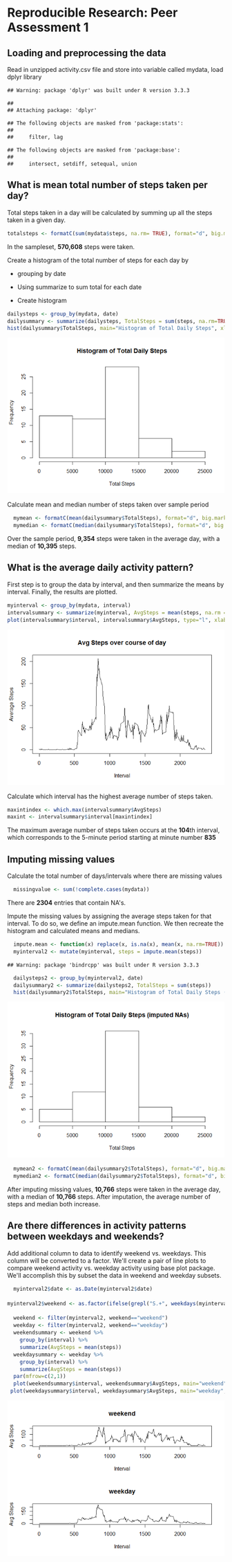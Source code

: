 # Reproducible Research: Peer Assessment 1


## Loading and preprocessing the data

Read in unzipped activity.csv file and store into variable called mydata, load dplyr library


```
## Warning: package 'dplyr' was built under R version 3.3.3
```

```
## 
## Attaching package: 'dplyr'
```

```
## The following objects are masked from 'package:stats':
## 
##     filter, lag
```

```
## The following objects are masked from 'package:base':
## 
##     intersect, setdiff, setequal, union
```



## What is mean total number of steps taken per day?

Total steps taken in a day will be calculated by summing up all the steps taken in a given day.


```r
totalsteps <- formatC(sum(mydata$steps, na.rm= TRUE), format="d", big.mark=",")
```

In the sampleset, **570,608** steps were taken.

Create a histogram of the total number of steps for each day by

* grouping by date

* Using summarize to sum total for each date

* Create histogram


```r
dailysteps <- group_by(mydata, date)
dailysummary <- summarize(dailysteps, TotalSteps = sum(steps, na.rm=TRUE))
hist(dailysummary$TotalSteps, main="Histogram of Total Daily Steps", xlab ="Total Steps")
```

![](PA1_template_files/figure-html/unnamed-chunk-3-1.png)<!-- -->

Calculate mean and median number of steps taken over sample period


```r
  mymean <- formatC(mean(dailysummary$TotalSteps), format="d", big.mark=",")
  mymedian <- formatC(median(dailysummary$TotalSteps), format="d", big.mark=",")
```

Over the sample period, **9,354** steps were taken in the average day, with a median of **10,395** steps.

## What is the average daily activity pattern?

First step is to group the data by interval, and then summarize the means by interval.  Finally, the results are plotted.


```r
myinterval <- group_by(mydata, interval)
intervalsummary <- summarize(myinterval, AvgSteps = mean(steps, na.rm = TRUE))
plot(intervalsummary$interval, intervalsummary$AvgSteps, type="l", xlab="Interval", ylab = "Average Steps", main="Avg Steps over course of day")
```

![](PA1_template_files/figure-html/unnamed-chunk-5-1.png)<!-- -->


Calculate which interval has the highest average number of steps taken.


```r
maxintindex <- which.max(intervalsummary$AvgSteps)
maxint <- intervalsummary$interval[maxintindex]
```

The maximum average number of steps taken occurs at the **104**th interval, which corresponds to the 5-minute period starting at minute number **835**


## Imputing missing values

Calculate the total number of days/intervals where there are missing values


```r
  missingvalue <- sum(!complete.cases(mydata))
```

There are **2304** entries that contain NA's.


Impute the missing values by assigning the average steps taken for that interval.  To do so, we define an impute.mean function.  We then recreate the histogram and calculated means and medians.


```r
  impute.mean <- function(x) replace(x, is.na(x), mean(x, na.rm=TRUE))
  myinterval2 <- mutate(myinterval, steps = impute.mean(steps))
```

```
## Warning: package 'bindrcpp' was built under R version 3.3.3
```

```r
  dailysteps2 <- group_by(myinterval2, date)
  dailysummary2 <- summarize(dailysteps2, TotalSteps = sum(steps))
  hist(dailysummary2$TotalSteps, main="Histogram of Total Daily Steps (imputed NAs)", xlab ="Total Steps")
```

![](PA1_template_files/figure-html/unnamed-chunk-8-1.png)<!-- -->

```r
  mymean2 <- formatC(mean(dailysummary2$TotalSteps), format="d", big.mark=",")
  mymedian2 <- formatC(median(dailysummary2$TotalSteps), format="d", big.mark=",")
```


After imputing missing values, **10,766** steps were taken in the average day, with a median of **10,766** steps.  After imputation, the average number of steps and median both increase.  


## Are there differences in activity patterns between weekdays and weekends?

Add additional column to data to identify weekend vs. weekdays.  This column will be converted to a factor.  We'll create a pair of line plots to compare weekend activity vs. weekday activity using base plot package.  We'll accomplish this by subset the data in weekend and weekday subsets.


```r
  myinterval2$date <- as.Date(myinterval2$date)
  
myinterval2$weekend <- as.factor(ifelse(grepl("S.+", weekdays(myinterval2$date)), "weekend", "weekday"))

  weekend <- filter(myinterval2, weekend=="weekend")
  weekday <- filter(myinterval2, weekend=="weekday")
  weekendsummary <- weekend %>%
    group_by(interval) %>%
    summarize(AvgSteps = mean(steps))
  weekdaysummary <- weekday %>%
    group_by(interval) %>%
    summarize(AvgSteps = mean(steps))
  par(mfrow=c(2,1))
  plot(weekendsummary$interval, weekendsummary$AvgSteps, main="weekend", type="l", xlab="Interval", ylab="Avg Steps")  
 plot(weekdaysummary$interval, weekdaysummary$AvgSteps, main="weekday", type="l", xlab="Interval", ylab="Avg Steps") 
```

![](PA1_template_files/figure-html/unnamed-chunk-9-1.png)<!-- -->
